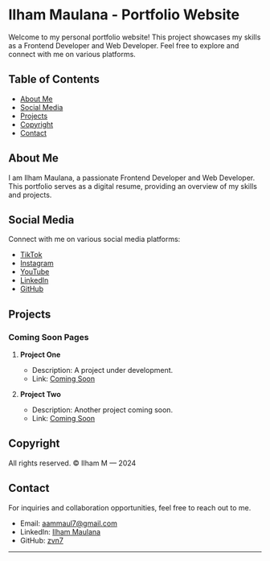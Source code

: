 # Ilham Maulana - Portfolio Website

Welcome to my personal portfolio website! This project showcases my skills as a Frontend Developer and Web Developer. Feel free to explore and connect with me on various platforms.

## Table of Contents

- [About Me](#about-me)
- [Social Media](#social-media)
- [Projects](#projects)
- [Copyright](#copyright)
- [Contact](#contact)

## About Me

I am Ilham Maulana, a passionate Frontend Developer and Web Developer. This portfolio serves as a digital resume, providing an overview of my skills and projects.

## Social Media

Connect with me on various social media platforms:

- [TikTok](https://tiktok.com/)
- [Instagram](https://instagram.com/ilhammaul7)
- [YouTube](https://youtube.com/)
- [LinkedIn](https://linkedin.com/in/ilham-maul)
- [GitHub](https://github.com/zvn7)

## Projects

### Coming Soon Pages

1. **Project One**
    - Description: A project under development.
    - Link: [Coming Soon](#)

2. **Project Two**
    - Description: Another project coming soon.
    - Link: [Coming Soon](#)

## Copyright

All rights reserved. &copy; Ilham M &mdash; 2024

## Contact

For inquiries and collaboration opportunities, feel free to reach out to me.

- Email: [aammaul7@gmail.com](mailto:aammaul7@gmail.com)
- LinkedIn: [Ilham Maulana](https://linkedin.com/in/ilham-maul)
- GitHub: [zvn7](https://github.com/zvn7)

---
